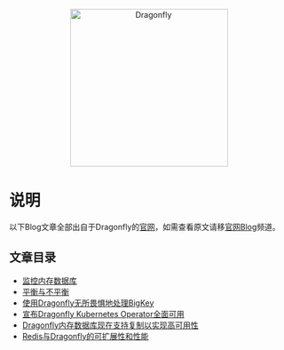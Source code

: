 <p align="center">
  <a href="https://dragonflydb.io">
    <img src="https://raw.githubusercontent.com/dragonflydb/dragonfly/main/.github/images/logo-full.svg"
      width="284" border="0" alt="Dragonfly">
  </a>
</p>

# 说明
以下Blog文章全部出自于Dragonfly的[官网](https://www.dragonflydb.io/)，如需查看原文请移[官网Blog](https://www.dragonflydb.io/blog)频道。

## 文章目录

- [监控内存数据库](./monitoring-in-memory-datastores.md)
- [平衡与不平衡](./balanced-vs-unbalanced.md)
- [使用Dragonfly无所畏惧地处理BigKey](./fearlessly-handling-bigkeys-with-dragonfly.md)
- [宣布Dragonfly Kubernetes Operator全面可用](./announcing-kubernetes-operator-general-availability.md)
- [Dragonfly内存数据库现在支持复制以实现高可用性](./replication-for-high-availability.md)
- [Redis与Dragonfly的可扩展性和性能](./scaling-performance-redis-vs-dragonfly.md)